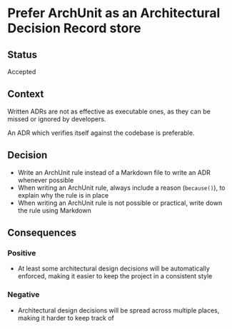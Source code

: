 # Prefer ArchUnit as an Architectural Decision Record store

## Status
Accepted

## Context

Written ADRs are not as effective as executable ones, as they can be missed or ignored by developers.

An ADR which verifies itself against the codebase is preferable.

## Decision

- Write an ArchUnit rule instead of a Markdown file to write an ADR whenever possible
- When writing an ArchUnit rule, always include a reason (`because()`), to explain why the rule is in place
- When writing an ArchUnit rule is not possible or practical, write down the rule using Markdown

## Consequences

### Positive

- At least some architectural design decisions will be automatically enforced, making it easier to keep the project
  in a consistent style

### Negative

- Architectural design decisions will be spread across multiple places, making it harder to keep track of
